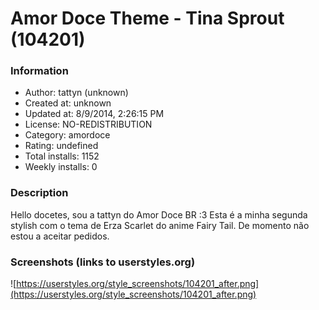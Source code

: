 # Amor Doce Theme - Tina Sprout (104201)

### Information
- Author: tattyn (unknown)
- Created at: unknown
- Updated at: 8/9/2014, 2:26:15 PM
- License: NO-REDISTRIBUTION
- Category: amordoce
- Rating: undefined
- Total installs: 1152
- Weekly installs: 0


### Description
Hello docetes, sou a tattyn do Amor Doce BR :3
Esta é a minha segunda stylish com o tema de Erza Scarlet do anime Fairy Tail.
De momento não estou a aceitar pedidos.


### Screenshots (links to userstyles.org)
![https://userstyles.org/style_screenshots/104201_after.png](https://userstyles.org/style_screenshots/104201_after.png)


